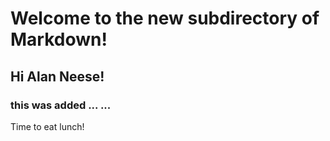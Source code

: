 # Welcome to the new subdirectory of Markdown!
## Hi Alan Neese!
### this was added ... ...
Time to eat lunch!
